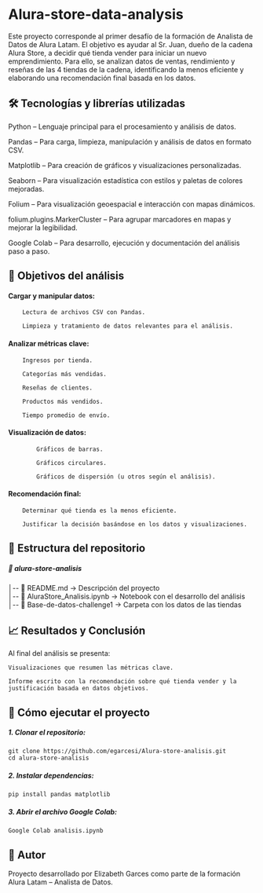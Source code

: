 # Alura-store-data-analysis

Este proyecto corresponde al primer desafío de la formación de Analista de Datos de Alura Latam.
El objetivo es ayudar al Sr. Juan, dueño de la cadena Alura Store, a decidir qué tienda vender para iniciar un nuevo emprendimiento.
Para ello, se analizan datos de ventas, rendimiento y reseñas de las 4 tiendas de la cadena, identificando la menos eficiente y elaborando una recomendación final basada en los datos.



## 🛠️ Tecnologías y librerías utilizadas

Python – Lenguaje principal para el procesamiento y análisis de datos.

Pandas – Para carga, limpieza, manipulación y análisis de datos en formato CSV.

Matplotlib – Para creación de gráficos y visualizaciones personalizadas.

Seaborn – Para visualización estadística con estilos y paletas de colores mejoradas.

Folium – Para visualización geoespacial e interacción con mapas dinámicos.

folium.plugins.MarkerCluster – Para agrupar marcadores en mapas y mejorar la legibilidad.

Google Colab – Para desarrollo, ejecución y documentación del análisis paso a paso.



## 🎯 Objetivos del análisis
#### Cargar y manipular datos:

        Lectura de archivos CSV con Pandas.

        Limpieza y tratamiento de datos relevantes para el análisis.
#### Analizar métricas clave:

        Ingresos por tienda.

        Categorías más vendidas.

        Reseñas de clientes.

        Productos más vendidos.

        Tiempo promedio de envío.
#### Visualización de datos:
    
            Gráficos de barras.

            Gráficos circulares.

            Gráficos de dispersión (u otros según el análisis).
#### Recomendación final:

        Determinar qué tienda es la menos eficiente.

        Justificar la decisión basándose en los datos y visualizaciones.



## 📂 Estructura del repositorio

##### 📁 alura-store-analisis
│-- 📄 README.md                 → Descripción del proyecto  
│-- 📄 AluraStore_Analisis.ipynb            → Notebook con el desarrollo del análisis  
│-- 📁 Base-de-datos-challenge1  → Carpeta con los datos de las tiendas  



## 📈 Resultados y Conclusión

Al final del análisis se presenta:

    Visualizaciones que resumen las métricas clave.

    Informe escrito con la recomendación sobre qué tienda vender y la justificación basada en datos objetivos.



## 🚀 Cómo ejecutar el proyecto

##### 1. Clonar el repositorio:
   
    git clone https://github.com/egarcesi/Alura-store-analisis.git
    cd alura-store-analisis

##### 2. Instalar dependencias:
   
    pip install pandas matplotlib
 
##### 3. Abrir el archivo Google Colab:

    Google Colab analisis.ipynb



## 📌 Autor

Proyecto desarrollado por Elizabeth Garces como parte de la formación Alura Latam – Analista de Datos.
